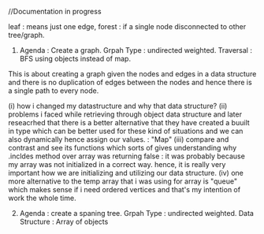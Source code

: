 //Documentation in progress

leaf : means just one edge, 
forest : if a single node disconnected to other tree/graph.


1. Agenda : Create a graph.
Grpah Type : undirected weighted.
Traversal : BFS
using objects instead of map.

This is about creating a graph given the nodes and edges in a data structure and there is no duplication of edges between the nodes and hence there is a single path to every node. 


(i) how i changed my datastructure and why that data structure?
(ii) problems i faced while retrieving through object data structure and later reseacrhed that there is a better alternative that they have created a buuilt in type which can be better used for these kind of situations and we can also dynamically hence assign our values. : "Map"
(iii) compare and contrast and see its functions which sorts of gives understanding why .incldes method over array was returning false : it was probably because my array was not initialized in a correct way.
hence, it is really very important how we are initializing and utilizing our data structure.
(iv) one more alternative to the temp array that i was using for array is 
"queue"
 which makes sense if i need ordered vertices and that's my intention of work the whole time.

 2. Agenda : create a spaning tree.
 Grpah Type : undirected weighted.
 Data Structure : Array of objects